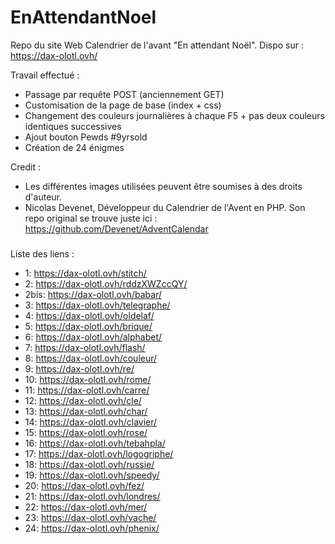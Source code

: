 # EnAttendantNoel
Repo du site Web Calendrier de l'avant "En attendant Noël".
Dispo sur : https://dax-olotl.ovh/

Travail effectué :
 - Passage par requête POST (anciennement GET)
 - Customisation de la page de base (index + css)
 - Changement des couleurs journalières à chaque F5 + pas deux couleurs identiques successives
 - Ajout bouton Pewds #9yrsold
 - Création de 24 énigmes


Credit :
 - Les différentes images utilisées peuvent être soumises à des droits d'auteur.
 - Nicolas Devenet, Développeur du Calendrier de l'Avent en PHP.
Son repo original se trouve juste ici : https://github.com/Devenet/AdventCalendar

###

Liste des liens :
 - 1: https://dax-olotl.ovh/stitch/
 - 2: https://dax-olotl.ovh/rddzXWZccQY/
 - 2bis: https://dax-olotl.ovh/babar/
 - 3: https://dax-olotl.ovh/telegraphe/
 - 4: https://dax-olotl.ovh/oldelaf/
 - 5: https://dax-olotl.ovh/brique/
 - 6: https://dax-olotl.ovh/alphabet/
 - 7: https://dax-olotl.ovh/flash/
 - 8: https://dax-olotl.ovh/couleur/
 - 9: https://dax-olotl.ovh/re/
 - 10: https://dax-olotl.ovh/rome/
 - 11: https://dax-olotl.ovh/carre/
 - 12: https://dax-olotl.ovh/cle/
 - 13: https://dax-olotl.ovh/char/
 - 14: https://dax-olotl.ovh/clavier/
 - 15: https://dax-olotl.ovh/rose/
 - 16: https://dax-olotl.ovh/tebahpla/
 - 17: https://dax-olotl.ovh/logogriphe/
 - 18: https://dax-olotl.ovh/russie/
 - 19: https://dax-olotl.ovh/speedy/
 - 20: https://dax-olotl.ovh/fez/
 - 21: https://dax-olotl.ovh/londres/
 - 22: https://dax-olotl.ovh/mer/
 - 23: https://dax-olotl.ovh/vache/
 - 24: https://dax-olotl.ovh/phenix/
